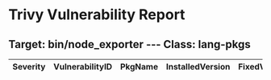 # Trivy Vulnerability Report




## Target: bin/node_exporter --- Class: lang-pkgs
|Severity|VulnerabilityID|PkgName|InstalledVersion|FixedVersion|
|--------|---------------|-------|----------------|------------|

